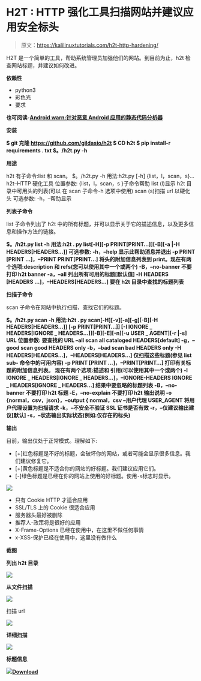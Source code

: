 # H2T : HTTP 强化工具扫描网站并建议应用安全标头

> 原文：<https://kalilinuxtutorials.com/h2t-http-hardening/>

H2T 是一个简单的工具，帮助系统管理员加强他们的网站。到目前为止，h2t 检查网站标题，并建议如何改进。

**依赖性**

*   python3
*   彩色光
*   要求

**也可阅读-[Android warn:针对恶意 Android 应用的静态代码分析器](https://kalilinuxtutorials.com/androwarn-static-code-analyzer/)**

**安装**

**$ git 克隆 https://github.com/gildasio/h2t
$ CD h2t
$ pip install-r requirements . txt
$。/h2t.py -h**

**用途**

h2t 有子命令:list 和 scan。
$。/h2t.py -h
用法:h2t.py [-h] {list，l，scan，s}…
h2t–HTTP 硬化工具
位置参数:
{list，l，scan，s }子命令帮助
list (l)显示 h2t 目录中可用头的列表(可以
在 scan 子命令-h 选项中使用)
scan (s)扫描 url 以硬化头
可选参数:
-h，–帮助显示

**列表子命令**

list 子命令列出了 h2t 中的所有标题，并可以显示关于它的描述信息，以及更多信息和操作方法的链接。

**$。/h2t.py list -h
用法:h2t . py list[-H][-p PRINT[PRINT…]][-B][-a |-H HEADERS[HEADERS…]]
可选参数:
-h，–help 显示此帮助消息并退出
-p PRINT [PRINT …]，–PRINT PRINT[PRINT…]
将头的附加信息列表到
print。现在有两个选项:description 和
refs(您可以使用其中一个或两个)
-B，–no-banner 不要打印 h2t banner
-a，–all 列出所有可用的标题[默认值]
-H HEADERS [HEADERS …]，–HEADERS[HEADERS…]
要在 h2t 目录中查找的标题列表**

**扫描子命令**

scan 子命令在网站中执行扫描，查找它们的标题。

**$。/h2t.py scan -h
用法:h2t . py scan[-H][-v][-a][-g][-B][-H HEADERS[HEADERS…]]
[-p PRINT[PRINT…]]
[-I IGNORE _ HEADERS[IGNORE _ HEADERS…]][-B][-E][-n][-u USER _ AGENT][-r |-s]
URL
位置参数:
要查找的 URL
–all scan all cataloged HEADERS[default]
-g，–good scan good HEADERS only
-b，–bad scan bad HEADERS only
-H HEADERS[HEADERS…]，–HEADERS[HEADERS…]
仅扫描这些标题(参见 list sub-
命令中的可用内容)
-p PRINT [PRINT …]，–PRINT[PRINT…]
打印有关标题的附加信息列表。 现在有两个选项:描述和
引用(可以使用其中一个或两个)
-I IGNORE _ HEADERS[IGNORE _ HEADERS…]，–IGNORE-HEADERS IGNORE _ HEADERS[IGNORE _ HEADERS…]
结果中要忽略的标题列表
-B，–no-banner 不要打印 h2t 标题
-E，–no-explain 不要打印 h2t 输出说明
-o {normal，csv，json}，–output { normal，csv –用户代理 USER_AGENT
将用户代理设置为扫描请求
-k，–不安全不验证 SSL 证书是否有效
-r，–仅建议输出建议[默认]
-s，–状态输出实际状态(例如:仅存在的标头)**

**输出**

目前，输出仅处于正常模式。理解如下:

*   [+]红色标题是不好的标题，会破坏你的网站，或者可能会显示很多信息。我们建议修复它。
*   [+]黄色标题是不适合你的网站的好标题。我们建议应用它们。
*   [-]绿色标题是已经在你的网站上使用的好标题。使用`-s`标志时显示。

![](img//5f8bcd98ca56ef5447b05c981df7fccd.png)

*   只有 Cookie HTTP 才适合应用
*   SSL/TLS 上的 Cookie 很适合应用
*   服务器头最好被删除
*   推荐人-政策将是很好的应用
*   X-Frame-Options 已经在使用中，在这里不做任何事情
*   x-XSS-保护已经在使用中，这里没有做什么

**截图**

**列出 h2t 目录**

![](img//13596c1080e522463ccdaee8193d4171.png)

**从文件扫描**

![](img//3d2163561615ccbe1d0353ba1793d13d.png)

扫描 url

![](img//62d27f010f313558526a89f11676f20d.png)

**详细扫描**

![](img//cbbe853be329825cb757948c75157495.png)

**标题信息**

![](img//6d4596ddadd044e13bebd8167cab23f1.png)[**Download**](https://github.com/gildasio/h2t)